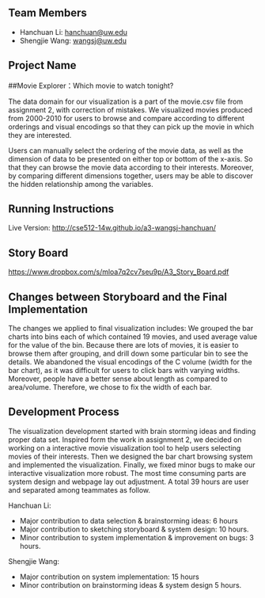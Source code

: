 ## Team Members
- Hanchuan Li: hanchuan@uw.edu
- Shengjie Wang: wangsj@uw.edu

## Project Name
##Movie Explorer：Which movie to watch tonight?

The data domain for our visualization is a part of the movie.csv file from assignment 2, with correction of mistakes. We visualized movies produced from 2000-2010 for users to browse and compare according to different orderings and visual encodings so that they can pick up the movie in which they are interested.

Users can manually select the ordering of the movie data, as well as the dimension of data to be presented on either top or bottom of the x-axis. So that they can browse the movie data according to their interests. Moreover, by comparing different dimensions together, users may be able to discover the hidden relationship among the variables.

## Running Instructions
Live Version:
http://cse512-14w.github.io/a3-wangsj-hanchuan/

## Story Board
https://www.dropbox.com/s/mloa7q2cv7seu9p/A3_Story_Board.pdf

## Changes between Storyboard and the Final Implementation

The changes we applied to final visualization includes: 
We grouped the bar charts into bins each of which contained 19 movies, and used average value for the value of the bin. Because there are lots of movies, it is easier to browse them after grouping, and drill down some particular bin to see the details. 
We abandoned the visual encodings of the C volume (width for the bar chart), as it was difficult for users to click bars with varying widths. Moreover, people have a better sense about length as compared to area/volume. Therefore, we chose to fix the width of each bar.

## Development Process

The visualization development started with brain storming ideas and finding proper data set. Inspired form the work in assignment 2, we decided on working on a interactive movie visualization tool to help users selecting movies of their interests. Then we designed the bar chart browsing system and implemented the visualization. Finally, we fixed minor bugs to make our interactive visualization more robust. The most time consuming parts are system design and webpage lay out adjustment. A total 39 hours are user and separated among teammates as follow.

Hanchuan Li:
- Major contribution to data selection & brainstorming ideas: 6 hours
- Major contribution to sketching storyboard & system design: 10 hours.
- Minor contribution to system implementation & improvement on bugs: 3 hours.

Shengjie Wang:
- Major contribution on system implementation: 15 hours
- Minor contribution on brainstorming ideas & system design 5 hours.



